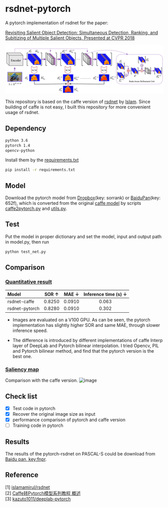 # rsdnet-pytorch
A pytorch implementation of  rsdnet for the paper:  

[Revisiting Salient Object Detection: Simultaneous Detection, Ranking, and Subitizing of Multiple Salient Objects, Presented at CVPR 2018](https://openaccess.thecvf.com/content_cvpr_2018/papers/Islam_Revisiting_Salient_Object_CVPR_2018_paper.pdf)

![image](https://github.com/MinglangQiao/pytorch-rsdnet-sor/blob/master/data/rsdnet_framework.PNG)

This  repository is based on the caffe version of [rsdnet](https://github.com/islamamirul/rsdnet) by [Islam](https://github.com/islamamirul). Since building of caffe is not easy, I built this repository for more convenient usage of rsdnet.


## Dependency
```
python 3.6 
pytorch 1.4
opencv-python
```

Install them by the [requirements.txt](https://github.com/MinglangQiao/rsdnet-pytorch/blob/master/requirements.txt)
```bash
pip install -r requirements.txt
``` 

## Model
Download the pytorch model from [Dropbox](https://www.dropbox.com/s/7du5mgo8a0k5rcn/weights.pkl?dl=0)(key: sorrank) or [BaiduPan](https://pan.baidu.com/s/1dPGJPp-g-m8yWHAc4hmDWA )(key: 652f), which is converted from the original [caffe model](https://www.dropbox.com/sh/we3vk0z9nln0jao/AABVOTQ2N9kcBN_gnN2rJ11Wa?dl=0) by scripts [caffe2pytorch.py](https://github.com/MinglangQiao/rsdnet-pytorch/blob/cd8ae1d98b66ea29ecf10f202f54a4f27641859d/scripts/caffe2pytorch.py#L55) and [utils.py](https://github.com/MinglangQiao/rsdnet-pytorch/blob/cd8ae1d98b66ea29ecf10f202f54a4f27641859d/utils.py#L69).

## Test
Put the model in proper dictionary and set the model, input and output path in model.py, then run
```py
python test_net.py
```

## Comparison
### [Quantitative result]()

<!-- | Model  | SOR &#8593; | MAE &#8595; | AUC &#8593; | max-Fm &#8593;| med-Fm &#8593; | avg-Fm &#8593;|
| :---  | :---:  | :---:  | :---:  | :---:  | :---:  |:---:  |
| rsdnet-caffe  | 0.8250  | 0.0910  |  xx  |  xx  |  xx  |   xx  | 
| rsdnet-pytorch  | 0.8280  | 0.0910 |  xx  |  xx  |  xx  |   xx  | -->

| Model  | SOR &#8593; | MAE &#8595; | Inference time (s) &#8595; | 
| :---  | :---:  | :---:  | :---:  |
| rsdnet-caffe  | 0.8250  | 0.0910  |  0.063  |
| rsdnet-pytorch  | 0.8280  | 0.0910 |  0.302  | 

* Images are evaluated on a V100 GPU. As can be seen, the pytorch implementation has slightly higher SOR and same MAE, through slower inference speed.

* The difference is introduced by different implementations of caffe Interp layer of DeepLab and
Pytorch bilinear interpolation. I tried Opencv, PIL and Pytorch bilinear method, and find that the pytorch version is the best one.


### [Saliency map]()
Comparison with the caffe version.
![image](https://github.com/MinglangQiao/rsdnet-pytorch/blob/master/large_file/compare.jpg)


## Check list

- [x] Test code in pytorch
- [x] Recover the original image size as input
- [x] performance comparison of pytorch and caffe version  
- [ ] Training code in pytorch

## Results
The results of the pytorch-rsdnet on PASCAL-S could be download from [Baidu pan, key:fnpr](https://pan.baidu.com/s/109wVcp3yF4BKqgtynwDfOg).


## Reference
[1] [islamamirul/rsdnet](https://github.com/islamamirul/rsdnet) \
[2] [Caffe转Pytorch模型系列教程 概述](https://blog.csdn.net/DumpDoctorWang/article/details/88716962) \
[3] [kazuto1011/deeplab-pytorch](https://github.com/kazuto1011/deeplab-pytorch)

